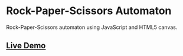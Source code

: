 # Rock-Paper-Scissors Automaton

Rock-Paper-Scissors automaton using JavaScript and HTML5 canvas.

## [Live Demo](https://robyt3.github.io/automaton/)